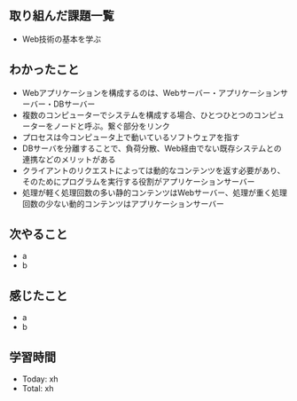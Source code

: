 ## 取り組んだ課題一覧
- Web技術の基本を学ぶ
## わかったこと
- Webアプリケーションを構成するのは、Webサーバー・アプリケーションサーバー・DBサーバー
- 複数のコンピューターでシステムを構成する場合、ひとつひとつのコンピューターをノードと呼ぶ。繋ぐ部分をリンク
- プロセスは今コンピュータ上で動いているソフトウェアを指す
- DBサーバを分離することで、負荷分散、Web経由でない既存システムとの連携などのメリットがある
- クライアントのリクエストによっては動的なコンテンツを返す必要があり、そのためにプログラムを実行する役割がアプリケーションサーバー
- 処理が軽く処理回数の多い静的コンテンツはWebサーバー、処理が重く処理回数の少ない動的コンテンツはアプリケーションサーバー
## 次やること
- a
- b
## 感じたこと
- a
- b
## 学習時間
- Today: xh
- Total: xh
